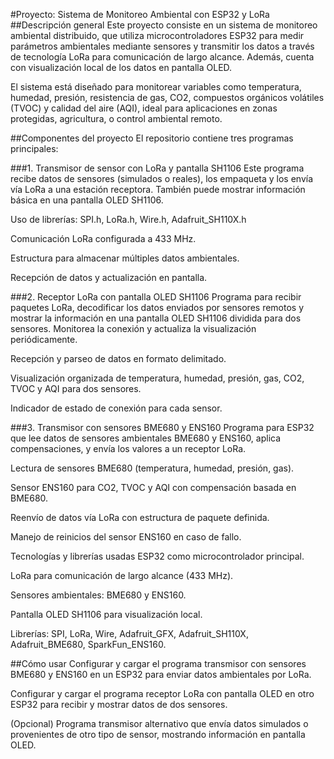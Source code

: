 #Proyecto: Sistema de Monitoreo Ambiental con ESP32 y LoRa
##Descripción general
Este proyecto consiste en un sistema de monitoreo ambiental distribuido, que utiliza microcontroladores ESP32 para medir parámetros ambientales mediante sensores y transmitir los datos a través de tecnología LoRa para comunicación de largo alcance. Además, cuenta con visualización local de los datos en pantalla OLED.

El sistema está diseñado para monitorear variables como temperatura, humedad, presión, resistencia de gas, CO2, compuestos orgánicos volátiles (TVOC) y calidad del aire (AQI), ideal para aplicaciones en zonas protegidas, agricultura, o control ambiental remoto.

##Componentes del proyecto
El repositorio contiene tres programas principales:

###1. Transmisor de sensor con LoRa y pantalla SH1106
Este programa recibe datos de sensores (simulados o reales), los empaqueta y los envía vía LoRa a una estación receptora. También puede mostrar información básica en una pantalla OLED SH1106.

Uso de librerías: SPI.h, LoRa.h, Wire.h, Adafruit_SH110X.h

Comunicación LoRa configurada a 433 MHz.

Estructura para almacenar múltiples datos ambientales.

Recepción de datos y actualización en pantalla.

###2. Receptor LoRa con pantalla OLED SH1106
Programa para recibir paquetes LoRa, decodificar los datos enviados por sensores remotos y mostrar la información en una pantalla OLED SH1106 dividida para dos sensores. Monitorea la conexión y actualiza la visualización periódicamente.

Recepción y parseo de datos en formato delimitado.

Visualización organizada de temperatura, humedad, presión, gas, CO2, TVOC y AQI para dos sensores.

Indicador de estado de conexión para cada sensor.

###3. Transmisor con sensores BME680 y ENS160
Programa para ESP32 que lee datos de sensores ambientales BME680 y ENS160, aplica compensaciones, y envía los valores a un receptor LoRa.

Lectura de sensores BME680 (temperatura, humedad, presión, gas).

Sensor ENS160 para CO2, TVOC y AQI con compensación basada en BME680.

Reenvío de datos vía LoRa con estructura de paquete definida.

Manejo de reinicios del sensor ENS160 en caso de fallo.

Tecnologías y librerías usadas
ESP32 como microcontrolador principal.

LoRa para comunicación de largo alcance (433 MHz).

Sensores ambientales: BME680 y ENS160.

Pantalla OLED SH1106 para visualización local.

Librerías: SPI, LoRa, Wire, Adafruit_GFX, Adafruit_SH110X, Adafruit_BME680, SparkFun_ENS160.

##Cómo usar
Configurar y cargar el programa transmisor con sensores BME680 y ENS160 en un ESP32 para enviar datos ambientales por LoRa.

Configurar y cargar el programa receptor LoRa con pantalla OLED en otro ESP32 para recibir y mostrar datos de dos sensores.

(Opcional) Programa transmisor alternativo que envía datos simulados o provenientes de otro tipo de sensor, mostrando información en pantalla OLED.


